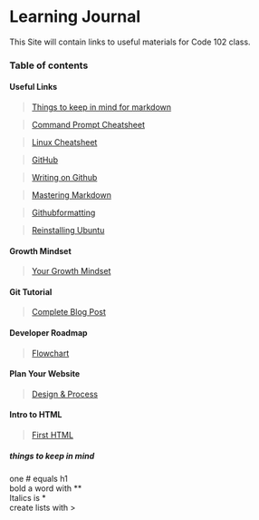 # Learning Journal
This Site will contain links to useful materials for Code 102 class.
### Table of contents
#### Useful Links
>[Things to keep in mind for markdown](https://github.com/adam-p/markdown-here/wiki/Markdown-Cheatsheet#links) 

>[Command Prompt Cheatsheet](http://www.cs.columbia.edu/~sedwards/classes/2015/1102-fall/Command%20Prompt%20Cheatsheet.pdf) 

>[Linux Cheatsheet](https://www.linuxtrainingacademy.com/linux-commands-cheat-sheet) 

>[GitHub](https://www.github.com) 

>[Writing on Github](https://help.github.com/en/github/writing-on-github/basic-writing-and-formatting-syntax) 

>[Mastering Markdown](https://guides.github.com/features/mastering-markdown/) 

>[Githubformatting](https://help.github.com/en/github/writing-on-github/basic-writing-and-formatting-syntax) 

>[Reinstalling Ubuntu](https://codefellows.github.io/code-201-prework/prework/windows/02_WSL_Ubuntu_setup.html) 

#### Growth Mindset
>[Your Growth Mindset](https://gnewsome0408.github.io/demo-projects/growth) 

#### Git Tutorial
>[Complete Blog Post](https://blog.udemy.com/git-tutorial-a-comprehensive-guide/) 

#### Developer Roadmap
>[Flowchart](https://github.com/kamranahmedse/developer-roadmap)

#### Plan Your Website
>[Design & Process](https://gnewsome0408.github.io/demo-projects/design)

#### Intro to HTML
>[First HTML](https://gnewsome0408.github.io/demo-projects/HTMLIntro.html)

##### things to keep in mind
one # equals h1  
bold a word with **  
Italics is *  
create lists with >  
